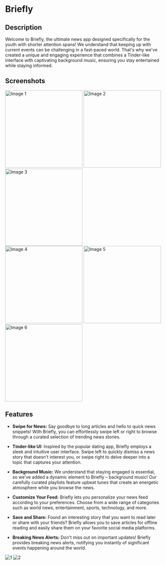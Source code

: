 # Briefly

## Description

Welcome to Briefly, the ultimate news app designed specifically for the youth with shorter attention spans! We understand that keeping up with current events can be challenging in a fast-paced world. That's why we've created a unique and engaging experience that combines a Tinder-like interface with captivating background music, ensuring you stay entertained while staying informed.

## Screenshots

<div>
    <img src="https://github.com/TheParthK/Briefly_/assets/95091403/981b0f60-84b0-4987-8168-106b57d405ae" alt="Image 1" width="250"/>
    <img src="https://github.com/TheParthK/Briefly_/assets/95091403/e383fb92-2de2-4e84-a7f7-b4907753bb57" alt="Image 2" width="250"/>
    <img src="https://github.com/TheParthK/Briefly_/assets/95091403/7b77b350-fea7-4165-908f-3e33f1bcf66a" alt="Image 3" width="250"/>
</div>

<div>
    <img src="https://github.com/TheParthK/Briefly_/assets/95091403/e4dd0632-c45a-44e5-b4a3-b7234f80fdbb" alt="Image 4" width="250"/>
    <img src="https://github.com/TheParthK/Briefly_/assets/95091403/5243b3c8-a334-4521-8644-3ea03f221f90" alt="Image 5" width="250"/>
    <img src="https://github.com/TheParthK/Briefly_/assets/95091403/7e8d8f05-a2c8-4095-ae49-b4910d8c1cf7" alt="Image 6" width="250"/>
</div>



## Features



- **Swipe for News:** Say goodbye to long articles and hello to quick news snippets! With Briefly, you can effortlessly swipe left or right to browse through a curated selection of trending news stories.

- **Tinder-like UI:** Inspired by the popular dating app, Briefly employs a sleek and intuitive user interface. Swipe left to quickly dismiss a news story that doesn't interest you, or swipe right to delve deeper into a topic that captures your attention.

- **Background Music:** We understand that staying engaged is essential, so we've added a dynamic element to Briefly – background music! Our carefully curated playlists feature upbeat tunes that create an energetic atmosphere while you browse the news.

- **Customize Your Feed:** Briefly lets you personalize your news feed according to your preferences. Choose from a wide range of categories such as world news, entertainment, sports, technology, and more.

- **Save and Share:** Found an interesting story that you want to read later or share with your friends? Briefly allows you to save articles for offline reading and easily share them on your favorite social media platforms.

- **Breaking News Alerts:** Don't miss out on important updates! Briefly provides breaking news alerts, notifying you instantly of significant events happening around the world.


![1](https://github.com/TheParthK/Briefly_/assets/95091403/5c7d214e-b413-46de-a6a9-82edb537df33)
![2](https://github.com/TheParthK/Briefly_/assets/95091403/4a47541c-9965-4905-8f1e-c0dd4c390de6)


